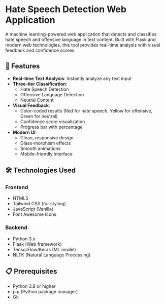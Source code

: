 # Hate Speech Detection Web Application

A machine learning-powered web application that detects and classifies hate speech and offensive language in text content. Built with Flask and modern web technologies, this tool provides real-time analysis with visual feedback and confidence scores.

## 🚀 Features

- **Real-time Text Analysis**: Instantly analyze any text input
- **Three-tier Classification**:
  - Hate Speech Detection
  - Offensive Language Detection
  - Neutral Content
- **Visual Feedback**:
  - Color-coded results (Red for hate speech, Yellow for offensive, Green for neutral)
  - Confidence score visualization
  - Progress bar with percentage
- **Modern UI**:
  - Clean, responsive design
  - Glass-morphism effects
  - Smooth animations
  - Mobile-friendly interface

## 🛠️ Technologies Used

### Frontend
- HTML5
- Tailwind CSS (for styling)
- JavaScript (Vanilla)
- Font Awesome Icons

### Backend
- Python 3.x
- Flask (Web framework)
- TensorFlow/Keras (ML model)
- NLTK (Natural Language Processing)

## 📋 Prerequisites

- Python 3.8 or higher
- pip (Python package manager)
- Git
